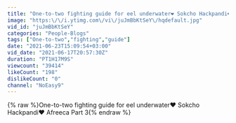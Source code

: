 ```yaml
---
title: "One-to-two fighting guide for eel underwater❤ Sokcho Hackpandi❤ Afreeca Part 3"
image: "https:\/\/i.ytimg.com\/vi\/juJmBbKtSeY\/hqdefault.jpg"
vid_id: "juJmBbKtSeY"
categories: "People-Blogs"
tags: ["One-to-two","fighting","guide"]
date: "2021-06-23T15:09:54+03:00"
vid_date: "2021-06-17T20:57:30Z"
duration: "PT1H17M9S"
viewcount: "39414"
likeCount: "198"
dislikeCount: "0"
channel: "NoEasy9"
---
```

{% raw %}One-to-two fighting guide for eel underwater❤ Sokcho Hackpandi❤ Afreeca Part 3{% endraw %}
